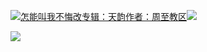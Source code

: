 [![](https://res.chinacath.cn/web/2024/11/08/1731030050068.png@!w100h100)怎能叫我不悔改专辑：天韵作者：周至教区![](https://res.chinacath.cn/web/icon/play-128.png)](http://www.zhouzhidiocese.com/track/109362)

![](https://res.chinacath.cn/web/images/2022/12/02/1669944150028.jpg)